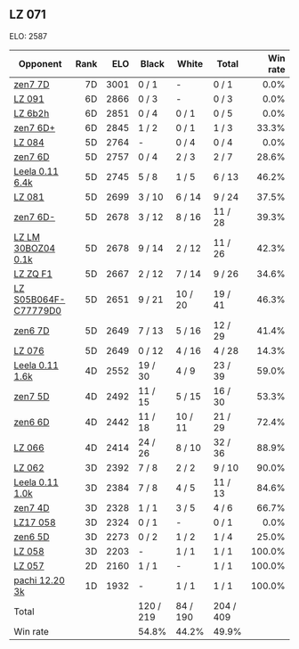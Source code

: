 ## LZ 071 ##

ELO: 2587

Opponent | Rank | ELO | Black | White | Total | Win rate
---------|-----:|----:|-------|-------|-------|-------:
[zen7 7D](zen7%207D.md) | 7D | 3001 | 0 / 1 | - | 0 / 1 | 0.0%
[LZ 091](LZ%20091.md) | 6D | 2866 | 0 / 3 | - | 0 / 3 | 0.0%
[LZ 6b2h](LZ%206b2h.md) | 6D | 2851 | 0 / 4 | 0 / 1 | 0 / 5 | 0.0%
[zen7 6D+](zen7%206D+.md) | 6D | 2845 | 1 / 2 | 0 / 1 | 1 / 3 | 33.3%
[LZ 084](LZ%20084.md) | 5D | 2764 | - | 0 / 4 | 0 / 4 | 0.0%
[zen7 6D](zen7%206D.md) | 5D | 2757 | 0 / 4 | 2 / 3 | 2 / 7 | 28.6%
[Leela 0.11 6.4k](Leela%200.11%206.4k.md) | 5D | 2745 | 5 / 8 | 1 / 5 | 6 / 13 | 46.2%
[LZ 081](LZ%20081.md) | 5D | 2699 | 3 / 10 | 6 / 14 | 9 / 24 | 37.5%
[zen7 6D-](zen7%206D-.md) | 5D | 2678 | 3 / 12 | 8 / 16 | 11 / 28 | 39.3%
[LZ LM 30BOZ04 0.1k](LZ%20LM%2030BOZ04%200.1k.md) | 5D | 2678 | 9 / 14 | 2 / 12 | 11 / 26 | 42.3%
[LZ ZQ F1](LZ%20ZQ%20F1.md) | 5D | 2667 | 2 / 12 | 7 / 14 | 9 / 26 | 34.6%
[LZ S05B064F-C77779D0](LZ%20S05B064F-C77779D0.md) | 5D | 2651 | 9 / 21 | 10 / 20 | 19 / 41 | 46.3%
[zen6 7D](zen6%207D.md) | 5D | 2649 | 7 / 13 | 5 / 16 | 12 / 29 | 41.4%
[LZ 076](LZ%20076.md) | 5D | 2649 | 0 / 12 | 4 / 16 | 4 / 28 | 14.3%
[Leela 0.11 1.6k](Leela%200.11%201.6k.md) | 4D | 2552 | 19 / 30 | 4 / 9 | 23 / 39 | 59.0%
[zen7 5D](zen7%205D.md) | 4D | 2492 | 11 / 15 | 5 / 15 | 16 / 30 | 53.3%
[zen6 6D](zen6%206D.md) | 4D | 2442 | 11 / 18 | 10 / 11 | 21 / 29 | 72.4%
[LZ 066](LZ%20066.md) | 4D | 2414 | 24 / 26 | 8 / 10 | 32 / 36 | 88.9%
[LZ 062](LZ%20062.md) | 3D | 2392 | 7 / 8 | 2 / 2 | 9 / 10 | 90.0%
[Leela 0.11 1.0k](Leela%200.11%201.0k.md) | 3D | 2384 | 7 / 8 | 4 / 5 | 11 / 13 | 84.6%
[zen7 4D](zen7%204D.md) | 3D | 2328 | 1 / 1 | 3 / 5 | 4 / 6 | 66.7%
[LZ17 058](LZ17%20058.md) | 3D | 2324 | 0 / 1 | - | 0 / 1 | 0.0%
[zen6 5D](zen6%205D.md) | 3D | 2273 | 0 / 2 | 1 / 2 | 1 / 4 | 25.0%
[LZ 058](LZ%20058.md) | 3D | 2203 | - | 1 / 1 | 1 / 1 | 100.0%
[LZ 057](LZ%20057.md) | 2D | 2160 | 1 / 1 | - | 1 / 1 | 100.0%
[pachi 12.20 3k](pachi%2012.20%203k.md) | 1D | 1932 | - | 1 / 1 | 1 / 1 | 100.0%
Total | | | 120 / 219 | 84 / 190 | 204 / 409 | 
Win rate| | | 54.8% | 44.2% | 49.9% | 
